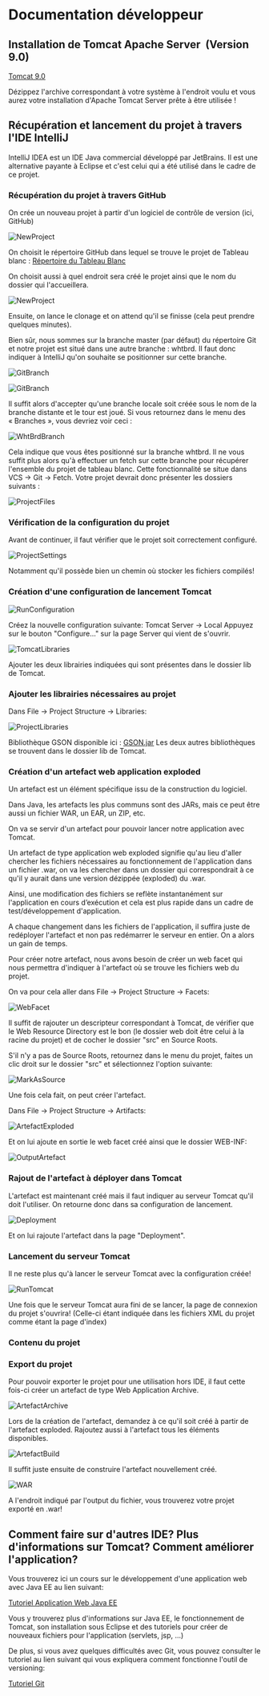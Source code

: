 # Documentation développeur


## Installation de Tomcat Apache Server  (Version 9.0)
[Tomcat 9.0](https://tomcat.apache.org/download-90.cgi)

Dézippez l'archive correspondant à votre système à l'endroit voulu et vous aurez votre installation d'Apache Tomcat Server prête à être utilisée !

## Récupération et lancement du projet à travers l'IDE IntelliJ

IntelliJ IDEA est un IDE Java commercial développé par JetBrains. Il est une alternative payante à Eclipse et c'est celui qui a été utilisé dans le cadre de ce projet.


### Récupération du projet à travers GitHub

On crée un nouveau projet à partir d'un logiciel de contrôle de version (ici, GitHub)

![NewProject](img/newProjectCreation.png)

On choisit le répertoire GitHub dans lequel se trouve le projet de Tableau blanc :
[Répertoire du Tableau Blanc](https://github.com/TelecomLille/ILOG2017.git)

On choisit aussi à quel endroit sera créé le projet ainsi que le nom du dossier qui l'accueillera.

![NewProject](img/newProjectCreation2.png)

Ensuite, on lance le clonage et on attend qu'il se finisse (cela peut prendre quelques minutes).

Bien sûr, nous sommes sur la branche master (par défaut) du répertoire Git et notre projet est situé dans une autre branche : whtbrd.
Il faut donc indiquer à IntelliJ qu'on souhaite se positionner sur cette branche.

![GitBranch](img/branchGit.png)

![GitBranch](img/branchGitCheck.png)

Il suffit alors d'accepter qu'une branche locale soit créée sous le nom de la branche distante et le tour est joué. Si vous retournez dans le menu des « Branches », vous devriez voir ceci :

![WhtBrdBranch](img/whtbrd.png)

Cela indique que vous êtes positionné sur la branche whtbrd.
Il ne vous suffit plus alors qu'à effectuer un fetch sur cette branche pour récupérer l'ensemble du projet de tableau blanc.
Cette fonctionnalité se situe dans VCS → Git → Fetch. 
Votre projet devrait donc présenter les dossiers suivants :

![ProjectFiles](img/projectFiles.png)


### Vérification de la configuration du projet

Avant de continuer, il faut vérifier que le projet soit correctement configuré.

![ProjectSettings](img/projectSettings.png)

Notamment qu'il possède bien un chemin où stocker les fichiers compilés!


### Création d'une configuration de lancement Tomcat

![RunConfiguration](img/runConfiguration.png)

Créez la nouvelle configuration suivante: Tomcat Server -> Local
Appuyez sur le bouton "Configure..." sur la page Server qui vient de s'ouvrir.

![TomcatLibraries](img/tomcatLibraries.png)

Ajouter les deux librairies indiquées qui sont présentes dans le dossier lib de Tomcat.


### Ajouter les librairies nécessaires au projet

Dans File → Project Structure → Libraries:

![ProjectLibraries](img/projectLibraries.png)

Bibliothèque GSON disponible ici : [GSON.jar](https://github.com/google/gson)
Les deux autres bibliothèques se trouvent dans le dossier lib de Tomcat.


### Création d'un artefact web application exploded

Un artefact est un élément spécifique issu de la construction du logiciel. 

Dans Java, les artefacts les plus communs sont des JARs, mais ce peut être aussi un fichier WAR, un EAR, un ZIP, etc. 

On va se servir d'un artefact pour pouvoir lancer notre application avec Tomcat.

Un artefact de type application web exploded signifie qu'au lieu d'aller chercher les fichiers nécessaires au fonctionnement de l'application dans un fichier .war, on va les chercher dans un dossier qui correspondrait à ce qu'il y aurait dans une version dézippée (exploded) du .war. 

Ainsi, une modification des fichiers se reflète instantanément sur l'application en cours d’exécution et cela est plus rapide dans un cadre de test/développement d'application.

A chaque changement dans les fichiers de l'application, il suffira juste de redéployer l'artefact et non pas redémarrer le serveur en entier. On a alors un gain de temps.


Pour créer notre artefact, nous avons besoin de créer un web facet qui nous permettra d'indiquer à l'artefact où se trouve les fichiers web du projet.

On va pour cela aller dans File → Project Structure → Facets:

![WebFacet](img/webFacet.png)

Il suffit de rajouter un descripteur correspondant à Tomcat, de vérifier que le Web Resource Directory est le bon (le dossier web doit être celui à la racine du projet) et de cocher le dossier "src" en Source Roots.

S'il n'y a pas de Source Roots, retournez dans le menu du projet, faites un clic droit sur le dossier "src" et sélectionnez l'option suivante:

![MarkAsSource](img/markAsSource.png)

Une fois cela fait, on peut créer l'artefact.

Dans File -> Project Structure -> Artifacts:

![ArtefactExploded](img/artefactExploded.png)

Et on lui ajoute en sortie le web facet créé ainsi que le dossier WEB-INF:

![OutputArtefact](img/outputArtefact.png)

### Rajout de l'artefact à déployer dans Tomcat

L'artefact est maintenant créé mais il faut indiquer au serveur Tomcat qu'il doit l'utiliser.
On retourne donc dans sa configuration de lancement.

![Deployment](img/deployment.png)

Et on lui rajoute l'artefact dans la page "Deployment".

### Lancement du serveur Tomcat

Il ne reste plus qu'à lancer le serveur Tomcat avec la configuration créée!

![RunTomcat](img/runTomcat.png)

Une fois que le serveur Tomcat aura fini de se lancer, la page de connexion du projet s'ouvrira! (Celle-ci étant indiquée dans les fichiers XML du projet comme étant la page d'index)


### Contenu du projet

### Export du projet

Pour pouvoir exporter le projet pour une utilisation hors IDE, il faut cette fois-ci créer un artefact de type Web Application Archive.

![ArtefactArchive](img/artefactArchive.png)

Lors de la création de l'artefact, demandez à ce qu'il soit créé à partir de l'artefact exploded.
Rajoutez aussi à l'artefact tous les éléments disponibles.

![ArtefactBuild](img/artefactBuild.png)

Il suffit juste ensuite de construire l'artefact nouvellement créé.

![WAR](img/war.png)

A l'endroit indiqué par l'output du fichier, vous trouverez votre projet exporté en .war!

## Comment faire sur d'autres IDE? Plus d'informations sur Tomcat? Comment améliorer l'application?

Vous trouverez ici un cours sur le développement d'une application web avec Java EE au lien suivant:

[Tutoriel Application Web Java EE](https://openclassrooms.com/courses/creez-votre-application-web-avec-java-ee/outils-et-environnement-de-developpement)

Vous y trouverez plus d'informations sur Java EE, le fonctionnement de Tomcat, son installation sous Eclipse et des tutoriels pour créer de nouveaux fichiers pour l'application (servlets, jsp, ...)

De plus, si vous avez quelques difficultés avec Git, vous pouvez consulter le tutoriel au lien suivant qui vous expliquera comment fonctionne l'outil de versioning:

[Tutoriel Git](https://openclassrooms.com/courses/gerer-son-code-avec-git-et-github/qu-est-ce-que-versionner-son-code)